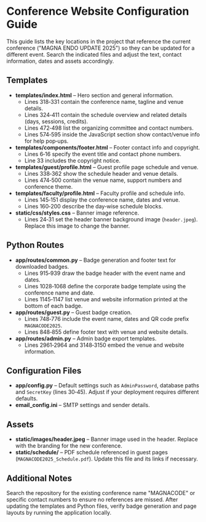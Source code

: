 # Conference Website Configuration Guide

This guide lists the key locations in the project that reference the current conference ("MAGNA ENDO UPDATE 2025") so they can be updated for a different event. Search the indicated files and adjust the text, contact information, dates and assets accordingly.

## Templates

- **templates/index.html** – Hero section and general information.
  - Lines 318‑331 contain the conference name, tagline and venue details.
  - Lines 324‑411 contain the schedule overview and related details (days, sessions, credits).
  - Lines 472‑498 list the organizing committee and contact numbers.
  - Lines 574‑595 inside the JavaScript section show contact/venue info for help pop‑ups.
- **templates/components/footer.html** – Footer contact info and copyright.
  - Lines 6‑16 specify the event title and contact phone numbers.
  - Line 33 includes the copyright notice.
- **templates/guest/profile.html** – Guest profile page schedule and venue.
  - Lines 338‑362 show the schedule header and venue details.
  - Lines 474‑500 contain the venue name, support numbers and conference theme.
- **templates/faculty/profile.html** – Faculty profile and schedule info.
  - Lines 145‑151 display the conference name, dates and venue.
  - Lines 160‑200 describe the day‑wise schedule blocks.
- **static/css/styles.css** – Banner image reference.
  - Lines 24‑31 set the header banner background image (`header.jpeg`). Replace this image to change the banner.

## Python Routes

- **app/routes/common.py** – Badge generation and footer text for downloaded badges.
  - Lines 915‑939 draw the badge header with the event name and dates.
  - Lines 1028‑1068 define the corporate badge template using the conference name and date.
  - Lines 1145‑1147 list venue and website information printed at the bottom of each badge.
- **app/routes/guest.py** – Guest badge creation.
  - Lines 748‑776 include the event name, dates and QR code prefix `MAGNACODE2025`.
  - Lines 848‑855 define footer text with venue and website details.
- **app/routes/admin.py** – Admin badge export templates.
  - Lines 2961‑2964 and 3148‑3150 embed the venue and website information.

## Configuration Files

- **app/config.py** – Default settings such as `AdminPassword`, database paths and `SecretKey` (lines 30‑45). Adjust if your deployment requires different defaults.
- **email_config.ini** – SMTP settings and sender details.

## Assets

- **static/images/header.jpeg** – Banner image used in the header. Replace with the branding for the new conference.
- **static/schedule/** – PDF schedule referenced in guest pages (`MAGNACODE2025_Schedule.pdf`). Update this file and its links if necessary.

## Additional Notes

Search the repository for the existing conference name "MAGNACODE" or specific contact numbers to ensure no references are missed. After updating the templates and Python files, verify badge generation and page layouts by running the application locally.

